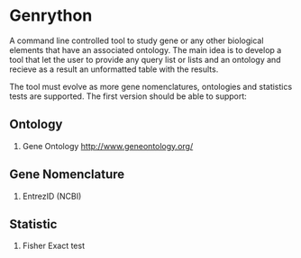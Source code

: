 # Genrython

A command line controlled tool to study gene or any other biological elements that have an associated ontology.
The main idea is to develop a tool that let the user to provide any query list or lists and an ontology and recieve as a result an unformatted table with the results.

The tool must evolve as more gene nomenclatures, ontologies and statistics tests are supported. 
The first version should be able to support:

## Ontology
1. Gene Ontology <http://www.geneontology.org/>

## Gene Nomenclature
1. EntrezID (NCBI)

## Statistic
1. Fisher Exact test

